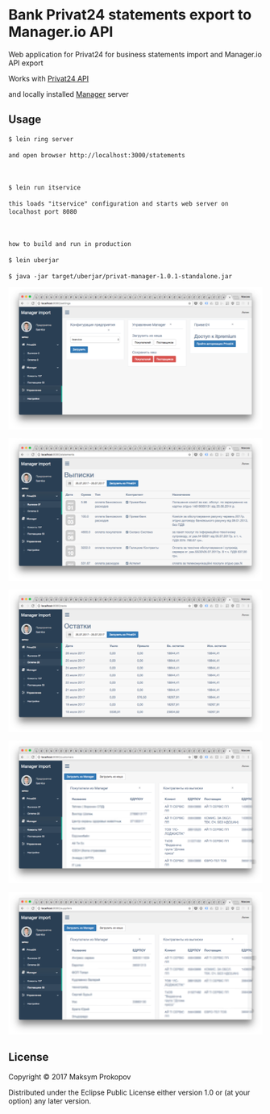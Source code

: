 # Bank Privat24 statements export to Manager.io API

Web application for Privat24 for business statements import and Manager.io API export


Works with [Privat24 API](https://link.privatbank.ua/console/wiki)

and locally installed [Manager](https://www.manager.io) server

## Usage

    $ lein ring server

    and open browser http://localhost:3000/statements


    
    $ lein run itservice
    
    this loads "itservice" configuration and starts web server on localhost port 8080
    
   

    how to build and run in production

    $ lein uberjar 
    
    $ java -jar target/uberjar/privat-manager-1.0.1-standalone.jar



![Screenshot 1](/doc/shot1.png?raw=true "Screenshot 1")


![Screenshot 2](/doc/shot2.png?raw=true "Screenshot 2")


![Screenshot 3](/doc/shot3.png?raw=true "Screenshot 3")


![Screenshot 4](/doc/shot4.png?raw=true "Screenshot 4")


![Screenshot 5](/doc/shot5.png?raw=true "Screenshot 5")
## License

Copyright © 2017 Maksym Prokopov

Distributed under the Eclipse Public License either version 1.0 or (at
your option) any later version.
